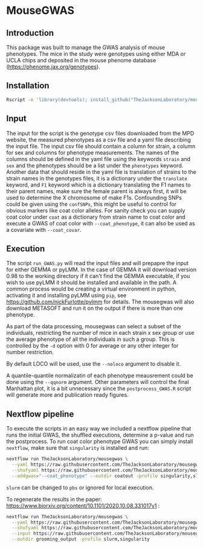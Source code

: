 MouseGWAS
=========

Introduction
------------

This package was built to manage the GWAS analysis of mouse phenotypes. The mice in the study were genotypes using either MDA or UCLA chips and deposited in the mouse phenome database (https://phenome.jax.org/genotypes). 

Installation
------------
```bash
Rscript -e 'library(devtools); install_github("TheJacksonLaboratory/mousegwas")'
```

Input
-----

The input for the script is the genotype csv files downloaded from the MPD website, the measured phenotypes as a csv file and a yaml file describing the input file.
The input csv file should contain a column for strain, a column for sex and columns for phenotype measurements. The names of the columns should be defined in the yaml file using the keywords `strain` and `sex` and the phenotypes should be a list under the `phenotypes` keyword.
Another data that should reside in the yaml file is translation of strains to the strain names in the genotypes files, it is a dictionary under the `translate` keyword, and `F1` keyword which is a dictionary translating the F1 names to their parent names, make sure the female parent is always first, it will be used to determine the X chromosome of make F1s. Confounding SNPs could be given using the `confSNPs`, this might be useful to control for obvious markers like coat color alleles. For sanity check you can supply coat color under `coat` as a dictionary from strain name to coat color and execute a GWAS of coat color with `--coat_phenotype`, it can also be used as a covariate with `--coat_covar`.

Execution
---------

The script `run_GWAS.py` will read the input files and will prepapre the input for either GEMMA or pyLMM. In the case of GEMMA it will download version 0.98 to the working directory if it can't find the GEMMA executable, if you wish to use pyLMM it should be installed and available in the path. A common process would be creating a virtual environment in python, activating it and installing pyLMM using `pip`, see https://github.com/nickFurlotte/pylmm for details.
The mousegwas will also download METASOFT and run it on the output if there is more than one phenotype.

As part of the data processing, mousegwas can select a subset of the individuals, restricting the number of mice in each strain x sex group or use the average phenotype of all the individuals in such a group. This is controlled by the `-d` option with 0 for average or any other integer for number restriction.

By default LOCO will be used, use the `--noloco` argument to disable it.

A quantile-quantile normalizatin of each phenotype meausrement could be done using the `--qqnorm` argument. 
Other parameters will control the final Manhattan plot, it is a bit unnecessary since the `postprocess_GWAS.R` script will generate more and publication ready figures. 

Nextflow pipeline
-----------------
To execute the scripts in an easy way we included a nextflow pipeline that runs the initial GWAS, the shuffled executions, 
determine a p-value and run the postprocess.
To run coat color phenotype GWAS you can simply install `nextflow`, make sure that `singularity` is installed and run:
```bash
nextflow run TheJacksonLaboratory/mousegwas \
  --yaml https://raw.githubusercontent.com/TheJacksonLaboratory/mousegwas/master/example/coat_color_MDA.yaml \
  --shufyaml https://raw.githubusercontent.com/TheJacksonLaboratory/mousegwas/master/example/coat_color_MDA.yaml \
  --addgwas="--coat_phenotype" --outdir coatout -profile singularity,slurm
```
`slurm` can be changed to `pbs` or ignored for local execution.

To regenerate the results in the paper: https://www.biorxiv.org/content/10.1101/2020.10.08.331017v1 :
```bash
nextflow run TheJacksonLaboratory/mousegwas \
  --yaml https://raw.githubusercontent.com/TheJacksonLaboratory/mousegwas/master/example/grooming_nowild.yaml \
  --shufyaml https://raw.githubusercontent.com/TheJacksonLaboratory/mousegwas/master/example/grooming_shuffle.yaml \
  --input https://raw.githubusercontent.com/TheJacksonLaboratory/mousegwas/master/example/grooming_paper_strain_survey_2019_11_21.csv \ \
  --outdir grooming_output -profile slurm,singularity
```

